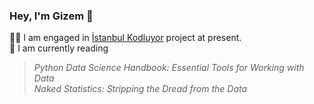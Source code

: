 <!--
**gizemoge/gizemoge** is a ✨ _special_ ✨ repository because its `README.md` (this file) appears on your GitHub profile.

Here are some ideas to get you started:

- 🔭 I’m currently working on ...
- 🌱 I’m currently learning ...
- 👯 I’m looking to collaborate on ...
- 🤔 I’m looking for help with ...
- 💬 Ask me about ...
- 📫 How to reach me: ...
- 😄 Pronouns: ...
- ⚡ Fun fact: ...
-->

### Hey, I'm Gizem 🍂

👩‍💻 I am engaged in [İstanbul Kodluyor](https://istanbulkodluyor.com/istanbul-kodluyor) project at present. <br/>
📖 I am currently reading <br/>
 > *Python Data Science Handbook: Essential Tools for Working with Data* <br/>
 *Naked Statistics: Stripping the Dread from the Data* <br/>




